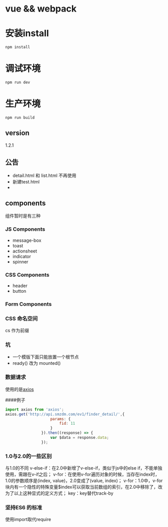 # vue && webpack
# 安装install
 `npm install`
# 调试环境
 `npm run dev`
# 生产环境
 `npm run build`
## version
1.2.1
## 公告
* detail.html 和 list.html 不再使用
* 新建test.html
*

## components
组件暂时是有三种

### JS Components
* message-box
* toast
* actionsheet
* indicator
* spinner

### CSS Components
* header
* button

### Form Components

### CSS 命名空间
cs 作为前缀

### 坑
* 一个模版下面只能放置一个根节点
* ready() 改为 mounted()


### 数据请求

使用的是[axios](https://github.com/mzabriskie/axios)

####例子
```javascript
import axios from 'axios';
axios.get('http://api.smzdm.com/ev1/finder_detail/',{
                    params: {
                        fid: 11
                    }
                }).then((response) => {
                    var $data = response.data;
                });
```
### 1.0与2.0的一些区别
与1.0的不同
v-else-if：在2.0中新增了v-else-if，类似于js中的else if，不能单独使用，需跟在v-if之后；
v-for：在使用v-for遍历对象的时候，当存在index时，1.0的参数顺序是(index, value)，2.0变成了(value, index)；
v-for：1.0中，v-for块内有一个隐性的特殊变量$index可以获取当前数组的索引，在2.0中移除了，改为了以上这种显式的定义方式；
key：key替代track-by

### 坚持ES6 的标准
使用import取代require





